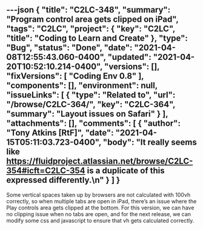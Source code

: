 ---json
{
  "title": "C2LC-348",
  "summary": "Program control area gets clipped on iPad",
  "tags": "C2LC",
  "project": {
    "key": "C2LC",
    "title": "Coding to Learn and Create"
  },
  "type": "Bug",
  "status": "Done",
  "date": "2021-04-08T12:55:43.060-0400",
  "updated": "2021-04-20T10:52:10.214-0400",
  "versions": [],
  "fixVersions": [
    "Coding Env 0.8"
  ],
  "components": [],
  "environment": null,
  "issueLinks": [
    {
      "type": "Related to",
      "url": "/browse/C2LC-364/",
      "key": "C2LC-364",
      "summary": "Layout issues on Safari"
    }
  ],
  "attachments": [],
  "comments": [
    {
      "author": "Tony Atkins [RtF]",
      "date": "2021-04-15T05:11:03.723-0400",
      "body": "It really seems like <https://fluidproject.atlassian.net/browse/C2LC-354#icft=C2LC-354> is a duplicate of this expressed differently.\n"
    }
  ]
}
---
Some vertical spaces taken up by browsers are not calculated with 100vh correctly, so when multiple tabs are open in iPad, there’s an issue where the Play controls area gets clipped at the bottom. For this version, we can have no clipping issue when no tabs are open, and for the next release, we can modify some css and javascript to ensure that vh gets calculated correctly.

        